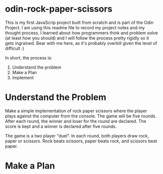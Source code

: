 # odin-rock-paper-scissors

This is my first JavaScrip project built from scratch and is part of the Odin Project. I am using this readme file to record my project notes and my thought process. I learned about how programmers think and problem solve (at least how you should) and I will follow the process pretty rigidly so it gets ingrained. Bear with me here, as it's probably overkill given the level of difficult :)

In short, the process is:
<ol> 
    <li>Understand the problem</li>
    <li>Make a Plan</li>
    <li>Implement</li>
</ol>

<h1>Understand the Problem</h1>
Make a simple implementation of rock paper scissors where the player plays against the computer from the console. The game will be five rounds. After each round, the winner and loser for the round are declared. The score is kept and a winner is declared after five rounds.

The game is a two player "duel". In each round, both players draw rock, paper or scissors. Rock beats scissors, paper beats rock, and scissors beat paper. 

<h1>Make a Plan</h1>

